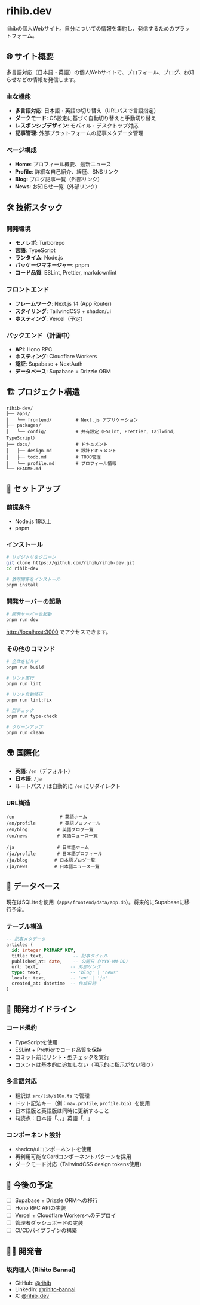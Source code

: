 # rihib.dev

rihibの個人Webサイト。自分についての情報を集約し、発信するためのプラットフォーム。

## 🌐 サイト概要

多言語対応（日本語・英語）の個人Webサイトで、プロフィール、ブログ、お知らせなどの情報を発信します。

### 主な機能

- **多言語対応**: 日本語・英語の切り替え（URLパスで言語指定）
- **ダークモード**: OS設定に基づく自動切り替えと手動切り替え
- **レスポンシブデザイン**: モバイル・デスクトップ対応
- **記事管理**: 外部プラットフォームの記事メタデータ管理

### ページ構成

- **Home**: プロフィール概要、最新ニュース
- **Profile**: 詳細な自己紹介、経歴、SNSリンク
- **Blog**: ブログ記事一覧（外部リンク）
- **News**: お知らせ一覧（外部リンク）

## 🛠️ 技術スタック

### 開発環境

- **モノレポ**: Turborepo
- **言語**: TypeScript
- **ランタイム**: Node.js
- **パッケージマネージャー**: pnpm
- **コード品質**: ESLint, Prettier, markdownlint

### フロントエンド

- **フレームワーク**: Next.js 14 (App Router)
- **スタイリング**: TailwindCSS + shadcn/ui
- **ホスティング**: Vercel（予定）

### バックエンド（計画中）

- **API**: Hono RPC
- **ホスティング**: Cloudflare Workers
- **認証**: Supabase + NextAuth
- **データベース**: Supabase + Drizzle ORM

## 🏗️ プロジェクト構造

```text
rihib-dev/
├── apps/
│   └── frontend/         # Next.js アプリケーション
├── packages/
│   └── config/           # 共有設定（ESLint, Prettier, Tailwind, TypeScript）
├── docs/                 # ドキュメント
│   ├── design.md         # 設計ドキュメント
│   ├── todo.md           # TODO管理
│   └── profile.md        # プロフィール情報
└── README.md
```

## 🚀 セットアップ

### 前提条件

- Node.js 18以上
- pnpm

### インストール

```bash
# リポジトリをクローン
git clone https://github.com/rihib/rihib-dev.git
cd rihib-dev

# 依存関係をインストール
pnpm install
```

### 開発サーバーの起動

```bash
# 開発サーバーを起動
pnpm run dev
```

<http://localhost:3000> でアクセスできます。

### その他のコマンド

```bash
# 全体をビルド
pnpm run build

# リント実行
pnpm run lint

# リント自動修正
pnpm run lint:fix

# 型チェック
pnpm run type-check

# クリーンアップ
pnpm run clean
```

## 🌍 国際化

- **英語**: `/en`（デフォルト）
- **日本語**: `/ja`
- ルートパス `/` は自動的に `/en` にリダイレクト

### URL構造

```text
/en                 # 英語ホーム
/en/profile         # 英語プロフィール
/en/blog           # 英語ブログ一覧
/en/news           # 英語ニュース一覧

/ja                # 日本語ホーム
/ja/profile        # 日本語プロフィール
/ja/blog          # 日本語ブログ一覧
/ja/news          # 日本語ニュース一覧
```

## 📁 データベース

現在はSQLiteを使用（`apps/frontend/data/app.db`）。将来的にSupabaseに移行予定。

### テーブル構造

```sql
-- 記事メタデータ
articles (
  id: integer PRIMARY KEY,
  title: text,           -- 記事タイトル
  published_at: date,    -- 公開日（YYYY-MM-DD）
  url: text,            -- 外部リンク
  type: text,           -- 'blog' | 'news'
  locale: text,         -- 'en' | 'ja'
  created_at: datetime  -- 作成日時
)
```

## 📝 開発ガイドライン

### コード規約

- TypeScriptを使用
- ESLint + Prettierでコード品質を保持
- コミット前にリント・型チェックを実行
- コメントは基本的に追加しない（明示的に指示がない限り）

### 多言語対応

- 翻訳は `src/lib/i18n.ts` で管理
- ドット記法キー（例：`nav.profile`, `profile.bio`）を使用
- 日本語版と英語版は同時に更新すること
- 句読点：日本語「、。」英語「, .」

### コンポーネント設計

- shadcn/uiコンポーネントを使用
- 再利用可能なCardコンポーネントパターンを採用
- ダークモード対応（TailwindCSS design tokens使用）

## 🔄 今後の予定

- [ ] Supabase + Drizzle ORMへの移行
- [ ] Hono RPC APIの実装
- [ ] Vercel + Cloudflare Workersへのデプロイ
- [ ] 管理者ダッシュボードの実装
- [ ] CI/CDパイプラインの構築

## 👨‍💻 開発者

### 坂内理人 (Rihito Bannai)

- GitHub: [@rihib](https://github.com/rihib)
- LinkedIn: [@rihito-bannai](https://www.linkedin.com/in/rihito-bannai/)
- X: [@rihib_dev](https://x.com/rihib_dev)
